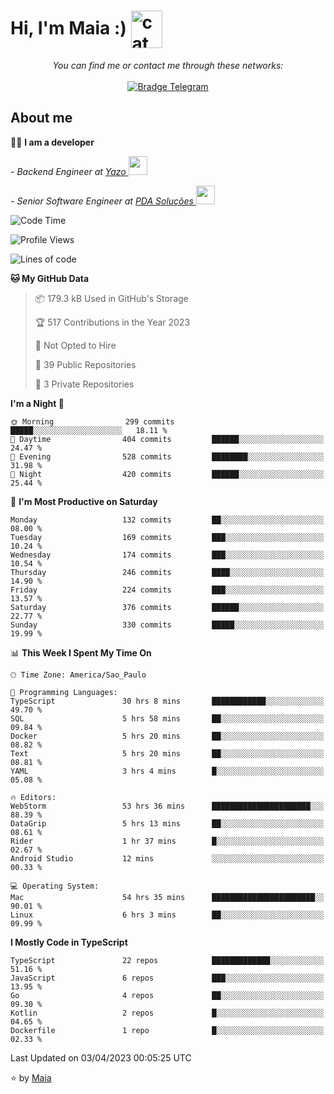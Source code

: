 <h1 align="left">Hi, I'm Maia :) 
<img src="https://emojis.slackmojis.com/emojis/images/1643509834/36299/black-cat.gif?1643509834" width="50" height="60" align="center"  alt="cat"/>
</h1>

<p align="center">
    <i>You can find me or contact me through these networks:</i>
    <br/><br/>
    <a href="https://t.me/mrootx" target="_blank">
        <img src="https://img.shields.io/badge/-Telegram-2CA5E0?logo=telegram&style=flat&logoColor=white" alt="Bradge Telegram" />
    </a>
</p>

## About me

:technologist: <strong>I am a developer</strong> <br>

<p><em> - Backend Engineer at <a href="https://yazo.com.br/">Yazo
</a><img src="https://media.giphy.com/media/WUlplcMpOCEmTGBtBW/giphy.gif" width="30"> 
</em></p>

<p><em> - Senior Software Engineer at <a href="https://pdasolucoes.com.br">PDA Soluções
</a><img src="https://media.giphy.com/media/WUlplcMpOCEmTGBtBW/giphy.gif" width="30"> 
</em></p>

<!--START_SECTION:waka-->
![Code Time](http://img.shields.io/badge/Code%20Time-1%2C913%20hrs%2058%20mins-blue)

![Profile Views](http://img.shields.io/badge/Profile%20Views-7-blue)

![Lines of code](https://img.shields.io/badge/From%20Hello%20World%20I%27ve%20Written-384.5%20thousand%20lines%20of%20code-blue)

**🐱 My GitHub Data** 

> 📦 179.3 kB Used in GitHub's Storage 
 > 
> 🏆 517 Contributions in the Year 2023
 > 
> 🚫 Not Opted to Hire
 > 
> 📜 39 Public Repositories 
 > 
> 🔑 3 Private Repositories 
 > 
**I'm a Night 🦉** 

```text
🌞 Morning                299 commits         █████░░░░░░░░░░░░░░░░░░░░   18.11 % 
🌆 Daytime                404 commits         ██████░░░░░░░░░░░░░░░░░░░   24.47 % 
🌃 Evening                528 commits         ████████░░░░░░░░░░░░░░░░░   31.98 % 
🌙 Night                  420 commits         ██████░░░░░░░░░░░░░░░░░░░   25.44 % 
```
📅 **I'm Most Productive on Saturday** 

```text
Monday                   132 commits         ██░░░░░░░░░░░░░░░░░░░░░░░   08.00 % 
Tuesday                  169 commits         ███░░░░░░░░░░░░░░░░░░░░░░   10.24 % 
Wednesday                174 commits         ███░░░░░░░░░░░░░░░░░░░░░░   10.54 % 
Thursday                 246 commits         ████░░░░░░░░░░░░░░░░░░░░░   14.90 % 
Friday                   224 commits         ███░░░░░░░░░░░░░░░░░░░░░░   13.57 % 
Saturday                 376 commits         ██████░░░░░░░░░░░░░░░░░░░   22.77 % 
Sunday                   330 commits         █████░░░░░░░░░░░░░░░░░░░░   19.99 % 
```


📊 **This Week I Spent My Time On** 

```text
🕑︎ Time Zone: America/Sao_Paulo

💬 Programming Languages: 
TypeScript               30 hrs 8 mins       ████████████░░░░░░░░░░░░░   49.70 % 
SQL                      5 hrs 58 mins       ██░░░░░░░░░░░░░░░░░░░░░░░   09.84 % 
Docker                   5 hrs 20 mins       ██░░░░░░░░░░░░░░░░░░░░░░░   08.82 % 
Text                     5 hrs 20 mins       ██░░░░░░░░░░░░░░░░░░░░░░░   08.81 % 
YAML                     3 hrs 4 mins        █░░░░░░░░░░░░░░░░░░░░░░░░   05.08 % 

🔥 Editors: 
WebStorm                 53 hrs 36 mins      ██████████████████████░░░   88.39 % 
DataGrip                 5 hrs 13 mins       ██░░░░░░░░░░░░░░░░░░░░░░░   08.61 % 
Rider                    1 hr 37 mins        █░░░░░░░░░░░░░░░░░░░░░░░░   02.67 % 
Android Studio           12 mins             ░░░░░░░░░░░░░░░░░░░░░░░░░   00.33 % 

💻 Operating System: 
Mac                      54 hrs 35 mins      ███████████████████████░░   90.01 % 
Linux                    6 hrs 3 mins        ██░░░░░░░░░░░░░░░░░░░░░░░   09.99 % 
```

**I Mostly Code in TypeScript** 

```text
TypeScript               22 repos            █████████████░░░░░░░░░░░░   51.16 % 
JavaScript               6 repos             ███░░░░░░░░░░░░░░░░░░░░░░   13.95 % 
Go                       4 repos             ██░░░░░░░░░░░░░░░░░░░░░░░   09.30 % 
Kotlin                   2 repos             █░░░░░░░░░░░░░░░░░░░░░░░░   04.65 % 
Dockerfile               1 repo              █░░░░░░░░░░░░░░░░░░░░░░░░   02.33 % 
```




 Last Updated on 03/04/2023 00:05:25 UTC
<!--END_SECTION:waka-->

⭐️ by [Maia](https://github.com/gabrielmaialva33/)


